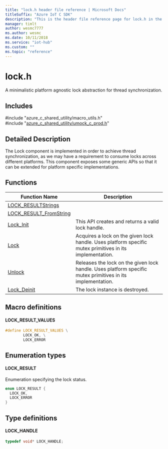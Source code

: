 ```yaml
---                             
title: "lock.h header file reference | Microsoft Docs" 
titleSuffix: "Azure IoT C SDK"            
description: "This is the header file reference page for lock.h in the Azure IoT C SDK. This SDK is used with the Azure IoT Hub and Azure IoT Hub Device Provisioning Service"            
manager: timlt                 
author: wesmc7777              
ms.author: wesmc               
ms.date: 10/11/2018                    
ms.service: "iot-hub"             
ms.custom: ""                
ms.topic: "reference"        
---                            
```


# lock.h 

A minimalistic platform agnostic lock abstraction for thread synchronization.

## Includes

\#include "azure_c_shared_utility/macro_utils.h"  
\#include "[azure_c_shared_utility/umock_c_prod.h](umock-c-prod-h.md)"  

## Detailed Description

The Lock component is implemented in order to achieve thread synchronization, as we may have a requirement to consume locks across different platforms. This component exposes some generic APIs so that it can be extended for platform specific implementations.

## Functions

Function Name                  | Description                                
--------------------------------|---------------------------------------------
[LOCK_RESULTStrings](./lock-h/lock-resultstrings.md)            | 
[LOCK_RESULT_FromString](./lock-h/lock-result-fromstring.md)            | 
[Lock_Init](./lock-h/lock-init.md)            | This API creates and returns a valid lock handle.
[Lock](./lock-h/lock.md)            | Acquires a lock on the given lock handle. Uses platform specific mutex primitives in its implementation.
[Unlock](./lock-h/unlock.md)            | Releases the lock on the given lock handle. Uses platform specific mutex primitives in its implementation.
[Lock_Deinit](./lock-h/lock-deinit.md)            | The lock instance is destroyed.

## Macro definitions

#### LOCK_RESULT_VALUES

```C
#define LOCK_RESULT_VALUES \
        LOCK_OK, \
        LOCK_ERROR 
```

## Enumeration types

#### LOCK_RESULT

Enumeration specifying the lock status. 

```C
enum LOCK_RESULT {
  LOCK_OK,
  LOCK_ERROR
}
```

## Type definitions

#### LOCK_HANDLE

```C
typedef void* LOCK_HANDLE;
```


